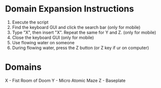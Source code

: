 # Domain Expansion Instructions
1. Execute the script
2. Find the keyboard GUI and click the search bar (only for mobile)
3. Type "X", then insert "X". Repeat the same for Y and Z. (only for mobile)
4. Close the keyboard GUI (only for mobile)
5. Use flowing water on someone
6. During flowing water, press the Z button (or Z key if ur on computer)

# Domains
X - Fist Room of Doom
Y - Micro Atomic Maze
Z - Baseplate
